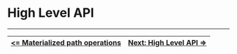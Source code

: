 # High Level API


---

| [**<= Materialized path operations**][MPops] | [**Next: High Level API =>**][MPops] |
| -------------------------------------------- | ------------------------------------ |


<!-- References -->

[MPops]: https://github.com/pchemguy/SQLiteMP/blob/main/sqlitemp/docs/MPops.md